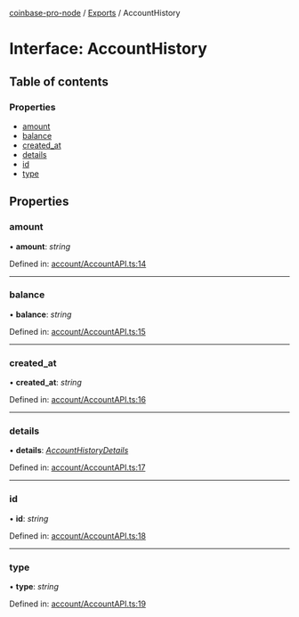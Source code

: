 [coinbase-pro-node](../README.md) / [Exports](../modules.md) / AccountHistory

# Interface: AccountHistory

## Table of contents

### Properties

- [amount](accounthistory.md#amount)
- [balance](accounthistory.md#balance)
- [created\_at](accounthistory.md#created_at)
- [details](accounthistory.md#details)
- [id](accounthistory.md#id)
- [type](accounthistory.md#type)

## Properties

### amount

• **amount**: *string*

Defined in: [account/AccountAPI.ts:14](https://github.com/bennycode/coinbase-pro-node/blob/c3d8f7c/src/account/AccountAPI.ts#L14)

___

### balance

• **balance**: *string*

Defined in: [account/AccountAPI.ts:15](https://github.com/bennycode/coinbase-pro-node/blob/c3d8f7c/src/account/AccountAPI.ts#L15)

___

### created\_at

• **created\_at**: *string*

Defined in: [account/AccountAPI.ts:16](https://github.com/bennycode/coinbase-pro-node/blob/c3d8f7c/src/account/AccountAPI.ts#L16)

___

### details

• **details**: [*AccountHistoryDetails*](accounthistorydetails.md)

Defined in: [account/AccountAPI.ts:17](https://github.com/bennycode/coinbase-pro-node/blob/c3d8f7c/src/account/AccountAPI.ts#L17)

___

### id

• **id**: *string*

Defined in: [account/AccountAPI.ts:18](https://github.com/bennycode/coinbase-pro-node/blob/c3d8f7c/src/account/AccountAPI.ts#L18)

___

### type

• **type**: *string*

Defined in: [account/AccountAPI.ts:19](https://github.com/bennycode/coinbase-pro-node/blob/c3d8f7c/src/account/AccountAPI.ts#L19)
